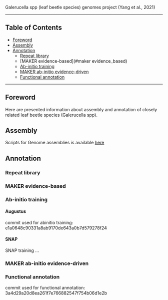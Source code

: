 
Galerucella spp (leaf beetle species) genomes project (Yang et al., 2021)

---------------------------

## Table of Contents

   * [Foreword](#foreword)
   * [Assembly](#assembly)
   * [Annotation](#Annotation)  
      * [Repeat library](#repeat_library)
      * [MAKER evidence-based](#maker evidence_based)
      * [Ab-initio training](#ab_initio_training)
      * [MAKER ab-initio evidence-driven](maker_ab_initio_evidence_driven)
      * [Functional annotation](functional_annotation)

---------------------------

## Foreword

Here are presented information about assembly and annotation of closely related leaf beetle species (Galerucella spp).

## Assembly

Scripts for Genome assemblies is available [here](./commandline_genome_assembly_polishing.md)

## Annotation

### Repeat library

### MAKER evidence-based

### Ab-initio training

#### Augustus

commit used for abinitio training: e1a0648c90331a8ab9170de643a0b7d579278f24

#### SNAP

SNAP training ...

### MAKER ab-initio evidence-driven

### Functional annotation

commit used for functional annotation: 3a4d29a20d8ea261f7e766882547f754b06d1e2b
